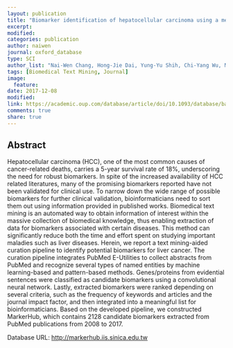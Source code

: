 ```yaml
---
layout: publication
title: "Biomarker identification of hepatocellular carcinoma using a methodical literature mining strategy"
excerpt:
modified:
categories: publication
author: naiwen
journal: oxford_database
type: SCI
author_list: "Nai-Wen Chang, Hong-Jie Dai, Yung-Yu Shih, Chi-Yang Wu, Mira Anne C Dela Rosa, Rofeamor P Obena, Yu-Ju Chen, Wen-Lian Hsu, Yen-Jen Oyang"
tags: [Biomedical Text Mining, Journal]
image:
  feature:
date: 2017-12-08
modified: 
link: https://academic.oup.com/database/article/doi/10.1093/database/bax082/4710064
comments: true
share: true
---
```


## Abstract

Hepatocellular carcinoma (HCC), one of the most common causes of cancer-related deaths, carries a 5-year survival rate of 18%, underscoring the need for robust biomarkers. In spite of the increased availability of HCC related literatures, many of the promising biomarkers reported have not been validated for clinical use. To narrow down the wide range of possible biomarkers for further clinical validation, bioinformaticians need to sort them out using information provided in published works. Biomedical text mining is an automated way to obtain information of interest within the massive collection of biomedical knowledge, thus enabling extraction of data for biomarkers associated with certain diseases. This method can significantly reduce both the time and effort spent on studying important maladies such as liver diseases. Herein, we report a text mining-aided curation pipeline to identify potential biomarkers for liver cancer. The curation pipeline integrates PubMed E-Utilities to collect abstracts from PubMed and recognize several types of named entities by machine learning-based and pattern-based methods. Genes/proteins from evidential sentences were classified as candidate biomarkers using a convolutional neural network. Lastly, extracted biomarkers were ranked depending on several criteria, such as the frequency of keywords and articles and the journal impact factor, and then integrated into a meaningful list for bioinformaticians. Based on the developed pipeline, we constructed MarkerHub, which contains 2128 candidate biomarkers extracted from PubMed publications from 2008 to 2017.

Database URL: http://markerhub.iis.sinica.edu.tw

